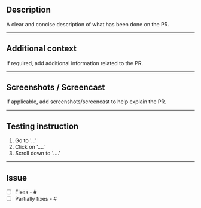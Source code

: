 ## Description

A clear and concise description of what has been done on the PR.

---

## Additional context

If required, add additional information related to the PR.

---

## Screenshots / Screencast

If applicable, add screenshots/screencast to help explain the PR.

---

## Testing instruction

1. Go to '...'
2. Click on '....'
3. Scroll down to '....'

---

## Issue

- [ ] Fixes - #
- [ ] Partially fixes - #
